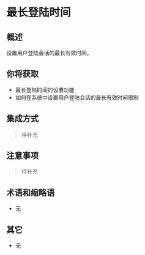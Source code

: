 # 最长登陆时间

## 概述

设置用户登陆会话的最长有效时间。

## 你将获取

- 最长登陆时间的设置功能
- 如何在系统中设置用户登陆会话的最长有效时间限制


## 集成方式

> 待补充

## 注意事项

> 待补充

## 术语和缩略语

- 无

## 其它

- 无